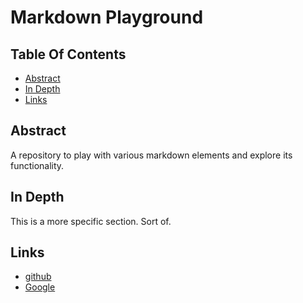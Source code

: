 # Markdown Playground

## Table Of Contents

* [Abstract](#abstract)
* [In Depth](#in-depth)
* [Links](#links)

## Abstract

A repository to play with various markdown elements and explore its functionality.

## In Depth

This is a more specific section. Sort of.

## Links

* [github](http://github.com/)
* [Google](http://google.com/)
